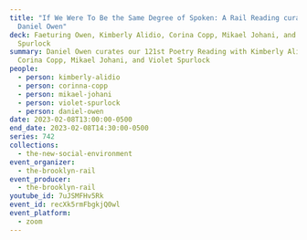 ```yaml
---
title: "If We Were To Be the Same Degree of Spoken: A Rail Reading curated by
  Daniel Owen"
deck: Faeturing Owen, Kimberly Alidio, Corina Copp, Mikael Johani, and Violet
  Spurlock
summary: Daniel Owen curates our 121st Poetry Reading with Kimberly Alidio,
  Corina Copp, Mikael Johani, and Violet Spurlock
people:
  - person: kimberly-alidio
  - person: corinna-copp
  - person: mikael-johani
  - person: violet-spurlock
  - person: daniel-owen
date: 2023-02-08T13:00:00-0500
end_date: 2023-02-08T14:30:00-0500
series: 742
collections:
  - the-new-social-environment
event_organizer:
  - the-brooklyn-rail
event_producer:
  - the-brooklyn-rail
youtube_id: 7uJSMFHv5Rk
event_id: recXk5rmFbgkjQ0wl
event_platform:
  - zoom
---
```

